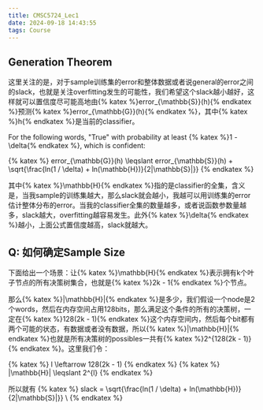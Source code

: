 ```yaml
---
title: CMSC5724_Lec1
date: 2024-09-18 14:43:55
tags: Course
---
```


## Generation Theorem
这里关注的是，对于sample训练集的error和整体数据或者说general的error之间的slack，也就是关注overfitting发生的可能性，我们希望这个slack越小越好，这样就可以置信度尽可能高地由{% katex %}error_{\mathbb{S}}(h){% endkatex %}预测{% katex %}error_{\mathbb{G}}(h){% endkatex %}，其中{% katex %}h{% endkatex %}是当前的classifier。

For the following words, "True" with probability at least {% katex %}1 - \delta{% endkatex %}, which is confident:

{% katex %}
error_{\mathbb{G}}(h) \leqslant error_{\mathbb{S}}(h) + \sqrt{\frac{ln(1 / \delta) + ln(\mathbb{H})}{2|\mathbb{S}|}}
{% endkatex %}

其中{% katex %}\mathbb{H}{% endkatex %}指的是classifier的全集，含义是，当我sample的训练集越大，那么slack就会越小，我越可以用训练集的error估计整体分布的error。当我的classifier全集的数量越多，或者说函数参数量越多，slack越大，overfitting越容易发生。此外{% katex %}\delta{% endkatex %}越小，上面公式置信度越高，slack就越大。

## Q: 如何确定Sample Size
下面给出一个场景：让{% katex %}\mathbb{H}{% endkatex %}表示拥有k个叶子节点的所有决策树集合，也就是{% katex %}2k - 1{% endkatex %}个节点。

那么{% katex %}|\mathbb{H}|{% endkatex %}是多少，我们假设一个node是2个words，然后在内存空间占用128bits，那么满足这个条件的所有的决策树，一定在{% katex %}128(2k - 1){% endkatex %}这个内存空间内，然后每个bit都有两个可能的状态，有数据或者没有数据，所以{% katex %}|\mathbb{H}|{% endkatex %}也就是所有决策树的possibles一共有{% katex %}2^{128(2k - 1)}{% endkatex %}。这里我们令：

{% katex %}
l \leftarrow 128(2k - 1)
{% endkatex %}
<b></b>
{% katex %}
|\mathbb{H}| \leqslant 2^{l}
{% endkatex %}

所以就有
{% katex %}
slack = \sqrt{\frac{ln(1 / \delta) + ln(\mathbb{H})}{2|\mathbb{S}|}} \ 
{% endkatex %}
